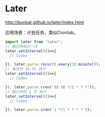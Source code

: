# Later

<http://bunkat.github.io/later/index.html>

应用场景：计划任务，类似Crontab。

```js
import later from 'later';
// 每分钟执行一次
later.setInterval(()=>{
  // Codes

}), later.parse.recur().every(1).minute());
// 每天的 16:55 执行
later.setInterval(()=>{
  // Codes

}), later.parse.cron('55 16 */1 * * ?'));
// 每小时的 1 分 执行
later.setInterval(()=>{
  // Codes

}), later.parse.cron('1 */1 * * * ?'));
```

